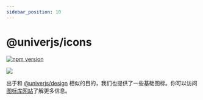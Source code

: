 ```yaml
---
sidebar_position: 10
---
```


# @univerjs/icons

[![npm version](https://badge.fury.io/js/@univerjs%2Ficons.svg)](https://badge.fury.io/js/@univerjs%2Ficons)

![](/img/icons-preview.png)

出于和 [@univerjs/design](/docs/tutorial/plugins/common/design) 相似的目的，我们也提供了一些基础图标。你可以访问[图标库网站](https://univer-icons.vercel.app/)了解更多信息。
